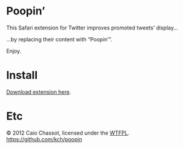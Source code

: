 # Poopin’

This Safari extension for Twitter improves promoted tweets’ display…

…by replacing their content with “Poopin’”.

Enjoy.

# Install

[Download extension here](http://cl.ly/3I1P2h06003c).

# Etc

© 2012 Caio Chassot, licensed under the [WTFPL](http://sam.zoy.org/wtfpl/).  
https://github.com/kch/poopin
